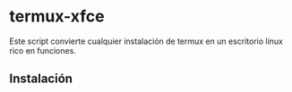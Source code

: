 # termux-xfce
Este script convierte cualquier instalación de termux en un escritorio linux rico en funciones.

## Instalación
```
```
